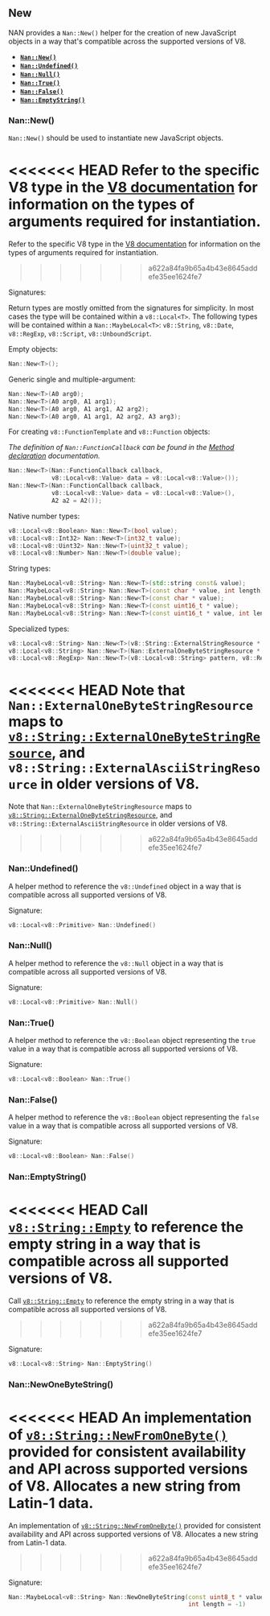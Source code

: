## New

NAN provides a `Nan::New()` helper for the creation of new JavaScript objects in a way that's compatible across the supported versions of V8.

 - <a href="#api_nan_new"><b><code>Nan::New()</code></b></a>
 - <a href="#api_nan_undefined"><b><code>Nan::Undefined()</code></b></a>
 - <a href="#api_nan_null"><b><code>Nan::Null()</code></b></a>
 - <a href="#api_nan_true"><b><code>Nan::True()</code></b></a>
 - <a href="#api_nan_false"><b><code>Nan::False()</code></b></a>
 - <a href="#api_nan_empty_string"><b><code>Nan::EmptyString()</code></b></a>


<a name="api_nan_new"></a>
### Nan::New()

`Nan::New()` should be used to instantiate new JavaScript objects.

<<<<<<< HEAD
Refer to the specific V8 type in the [V8 documentation](https://v8docs.nodesource.com/io.js-3.0/d1/d83/classv8_1_1_data.html) for information on the types of arguments required for instantiation.
=======
Refer to the specific V8 type in the [V8 documentation](https://v8docs.nodesource.com/io.js-3.3/d1/d83/classv8_1_1_data.html) for information on the types of arguments required for instantiation.
>>>>>>> a622a84fa9b65a4b43e8645addefe35ee1624fe7

Signatures:

Return types are mostly omitted from the signatures for simplicity. In most cases the type will be contained within a `v8::Local<T>`. The following types will be contained within a `Nan::MaybeLocal<T>`: `v8::String`, `v8::Date`, `v8::RegExp`, `v8::Script`, `v8::UnboundScript`.

Empty objects:

```c++
Nan::New<T>();
```

Generic single and multiple-argument:

```c++
Nan::New<T>(A0 arg0);
Nan::New<T>(A0 arg0, A1 arg1);
Nan::New<T>(A0 arg0, A1 arg1, A2 arg2);
Nan::New<T>(A0 arg0, A1 arg1, A2 arg2, A3 arg3);
```

For creating `v8::FunctionTemplate` and `v8::Function` objects:

_The definition of `Nan::FunctionCallback` can be found in the [Method declaration](./methods.md#api_nan_method) documentation._

```c++
Nan::New<T>(Nan::FunctionCallback callback,
            v8::Local<v8::Value> data = v8::Local<v8::Value>());
Nan::New<T>(Nan::FunctionCallback callback,
            v8::Local<v8::Value> data = v8::Local<v8::Value>(),
            A2 a2 = A2());
```

Native number types:

```c++
v8::Local<v8::Boolean> Nan::New<T>(bool value);
v8::Local<v8::Int32> Nan::New<T>(int32_t value);
v8::Local<v8::Uint32> Nan::New<T>(uint32_t value);
v8::Local<v8::Number> Nan::New<T>(double value);
```

String types:

```c++
Nan::MaybeLocal<v8::String> Nan::New<T>(std::string const& value);
Nan::MaybeLocal<v8::String> Nan::New<T>(const char * value, int length);
Nan::MaybeLocal<v8::String> Nan::New<T>(const char * value);
Nan::MaybeLocal<v8::String> Nan::New<T>(const uint16_t * value);
Nan::MaybeLocal<v8::String> Nan::New<T>(const uint16_t * value, int length);
```

Specialized types:

```c++
v8::Local<v8::String> Nan::New<T>(v8::String::ExternalStringResource * value);
v8::Local<v8::String> Nan::New<T>(Nan::ExternalOneByteStringResource * value);
v8::Local<v8::RegExp> Nan::New<T>(v8::Local<v8::String> pattern, v8::RegExp::Flags flags);
```

<<<<<<< HEAD
Note that `Nan::ExternalOneByteStringResource` maps to [`v8::String::ExternalOneByteStringResource`](https://v8docs.nodesource.com/io.js-3.0/d9/db3/classv8_1_1_string_1_1_external_one_byte_string_resource.html), and `v8::String::ExternalAsciiStringResource` in older versions of V8.
=======
Note that `Nan::ExternalOneByteStringResource` maps to [`v8::String::ExternalOneByteStringResource`](https://v8docs.nodesource.com/io.js-3.3/d9/db3/classv8_1_1_string_1_1_external_one_byte_string_resource.html), and `v8::String::ExternalAsciiStringResource` in older versions of V8.
>>>>>>> a622a84fa9b65a4b43e8645addefe35ee1624fe7


<a name="api_nan_undefined"></a>
### Nan::Undefined()

A helper method to reference the `v8::Undefined` object in a way that is compatible across all supported versions of V8.

Signature:

```c++
v8::Local<v8::Primitive> Nan::Undefined()
```

<a name="api_nan_null"></a>
### Nan::Null()

A helper method to reference the `v8::Null` object in a way that is compatible across all supported versions of V8.

Signature:

```c++
v8::Local<v8::Primitive> Nan::Null()
```

<a name="api_nan_true"></a>
### Nan::True()

A helper method to reference the `v8::Boolean` object representing the `true` value in a way that is compatible across all supported versions of V8.

Signature:

```c++
v8::Local<v8::Boolean> Nan::True()
```

<a name="api_nan_false"></a>
### Nan::False()

A helper method to reference the `v8::Boolean` object representing the `false` value in a way that is compatible across all supported versions of V8.

Signature:

```c++
v8::Local<v8::Boolean> Nan::False()
```

<a name="api_nan_empty_string"></a>
### Nan::EmptyString()

<<<<<<< HEAD
Call [`v8::String::Empty`](https://v8docs.nodesource.com/io.js-3.0/d2/db3/classv8_1_1_string.html#a7c1bc8886115d7ee46f1d571dd6ebc6d) to reference the empty string in a way that is compatible across all supported versions of V8.
=======
Call [`v8::String::Empty`](https://v8docs.nodesource.com/io.js-3.3/d2/db3/classv8_1_1_string.html#a7c1bc8886115d7ee46f1d571dd6ebc6d) to reference the empty string in a way that is compatible across all supported versions of V8.
>>>>>>> a622a84fa9b65a4b43e8645addefe35ee1624fe7

Signature:

```c++
v8::Local<v8::String> Nan::EmptyString()
```


<a name="api_nan_new_one_byte_string"></a>
### Nan::NewOneByteString()

<<<<<<< HEAD
An implementation of [`v8::String::NewFromOneByte()`](https://v8docs.nodesource.com/io.js-3.0/d2/db3/classv8_1_1_string.html#a5264d50b96d2c896ce525a734dc10f09) provided for consistent availability and API across supported versions of V8. Allocates a new string from Latin-1 data.
=======
An implementation of [`v8::String::NewFromOneByte()`](https://v8docs.nodesource.com/io.js-3.3/d2/db3/classv8_1_1_string.html#a5264d50b96d2c896ce525a734dc10f09) provided for consistent availability and API across supported versions of V8. Allocates a new string from Latin-1 data.
>>>>>>> a622a84fa9b65a4b43e8645addefe35ee1624fe7

Signature:

```c++
Nan::MaybeLocal<v8::String> Nan::NewOneByteString(const uint8_t * value,
                                                  int length = -1)
```
